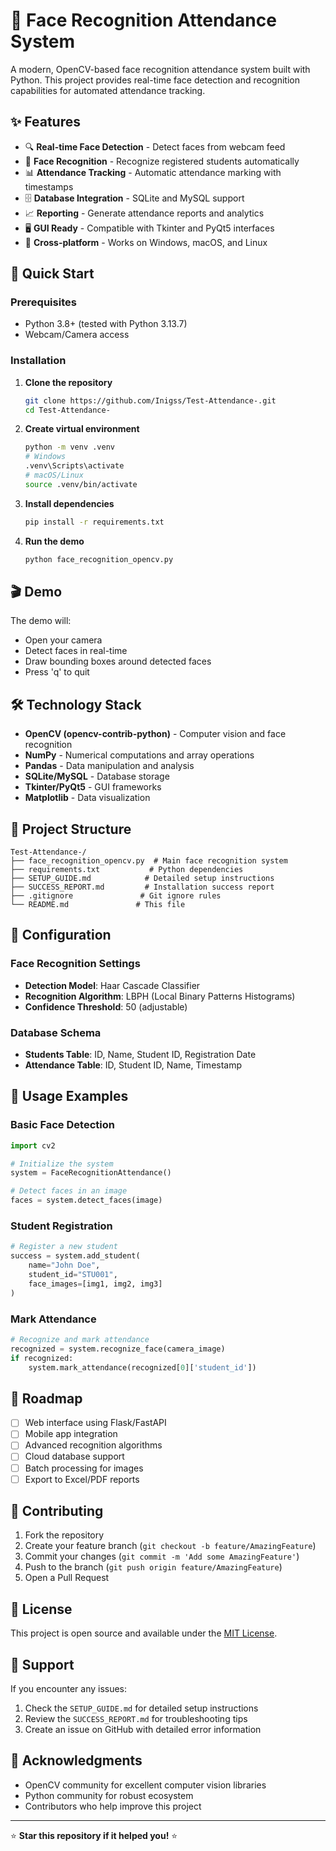 # 🎯 Face Recognition Attendance System

A modern, OpenCV-based face recognition attendance system built with Python. This project provides real-time face detection and recognition capabilities for automated attendance tracking.

## ✨ Features

- 🔍 **Real-time Face Detection** - Detect faces from webcam feed
- 👤 **Face Recognition** - Recognize registered students automatically  
- 📊 **Attendance Tracking** - Automatic attendance marking with timestamps
- 🗄️ **Database Integration** - SQLite and MySQL support
- 📈 **Reporting** - Generate attendance reports and analytics
- 🖥️ **GUI Ready** - Compatible with Tkinter and PyQt5 interfaces
- 📱 **Cross-platform** - Works on Windows, macOS, and Linux

## 🚀 Quick Start

### Prerequisites
- Python 3.8+ (tested with Python 3.13.7)
- Webcam/Camera access

### Installation

1. **Clone the repository**
   ```bash
   git clone https://github.com/Inigss/Test-Attendance-.git
   cd Test-Attendance-
   ```

2. **Create virtual environment**
   ```bash
   python -m venv .venv
   # Windows
   .venv\Scripts\activate
   # macOS/Linux  
   source .venv/bin/activate
   ```

3. **Install dependencies**
   ```bash
   pip install -r requirements.txt
   ```

4. **Run the demo**
   ```bash
   python face_recognition_opencv.py
   ```

## 🎬 Demo

The demo will:
- Open your camera
- Detect faces in real-time
- Draw bounding boxes around detected faces
- Press 'q' to quit

## 🛠️ Technology Stack

- **OpenCV (opencv-contrib-python)** - Computer vision and face recognition
- **NumPy** - Numerical computations and array operations
- **Pandas** - Data manipulation and analysis
- **SQLite/MySQL** - Database storage
- **Tkinter/PyQt5** - GUI frameworks
- **Matplotlib** - Data visualization

## 📁 Project Structure

```
Test-Attendance-/
├── face_recognition_opencv.py  # Main face recognition system
├── requirements.txt           # Python dependencies
├── SETUP_GUIDE.md            # Detailed setup instructions
├── SUCCESS_REPORT.md         # Installation success report
├── .gitignore               # Git ignore rules
└── README.md               # This file
```

## 🔧 Configuration

### Face Recognition Settings
- **Detection Model**: Haar Cascade Classifier
- **Recognition Algorithm**: LBPH (Local Binary Patterns Histograms)
- **Confidence Threshold**: 50 (adjustable)

### Database Schema
- **Students Table**: ID, Name, Student ID, Registration Date
- **Attendance Table**: ID, Student ID, Name, Timestamp

## 📖 Usage Examples

### Basic Face Detection
```python
import cv2

# Initialize the system
system = FaceRecognitionAttendance()

# Detect faces in an image
faces = system.detect_faces(image)
```

### Student Registration
```python
# Register a new student
success = system.add_student(
    name="John Doe",
    student_id="STU001", 
    face_images=[img1, img2, img3]
)
```

### Mark Attendance
```python
# Recognize and mark attendance
recognized = system.recognize_face(camera_image)
if recognized:
    system.mark_attendance(recognized[0]['student_id'])
```

## 🎯 Roadmap

- [ ] Web interface using Flask/FastAPI
- [ ] Mobile app integration
- [ ] Advanced recognition algorithms
- [ ] Cloud database support
- [ ] Batch processing for images
- [ ] Export to Excel/PDF reports

## 🤝 Contributing

1. Fork the repository
2. Create your feature branch (`git checkout -b feature/AmazingFeature`)
3. Commit your changes (`git commit -m 'Add some AmazingFeature'`)
4. Push to the branch (`git push origin feature/AmazingFeature`)
5. Open a Pull Request

## 📝 License

This project is open source and available under the [MIT License](LICENSE).

## 🛟 Support

If you encounter any issues:

1. Check the `SETUP_GUIDE.md` for detailed setup instructions
2. Review the `SUCCESS_REPORT.md` for troubleshooting tips
3. Create an issue on GitHub with detailed error information

## 🙏 Acknowledgments

- OpenCV community for excellent computer vision libraries
- Python community for robust ecosystem
- Contributors who help improve this project

---

⭐ **Star this repository if it helped you!** ⭐